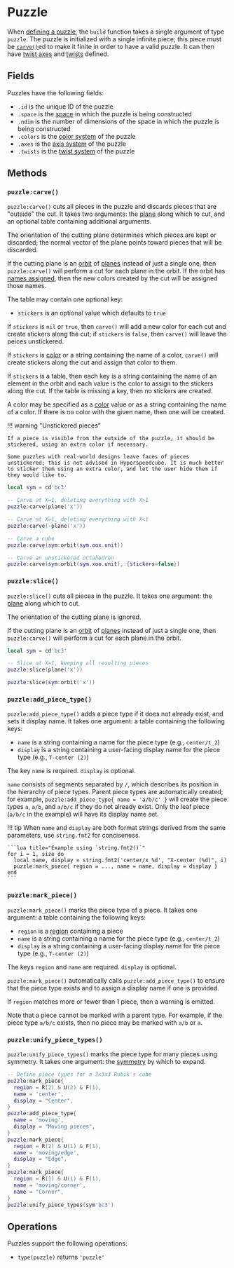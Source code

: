 # Puzzle

When [defining a puzzle](../puzzle-library.md#puzzlesadd), the `build` function takes a single argument of type `puzzle`. The puzzle is initialized with a single infinite piece; this piece must be [`carve()`](#puzzlecarve)ed to make it finite in order to have a valid puzzle. It can then have [twist axes](axes.md#puzzleaxesadd) and [twists](twists.md#puzzletwistsadd) defined.

## Fields

Puzzles have the following fields:

- `.id` is the unique ID of the puzzle
- `.space` is the [space](../geometry/space.md) in which the puzzle is being constructed
- `.ndim` is the number of dimensions of the space in which the puzzle is being constructed
- `.colors` is the [color system](colors.md) of the puzzle
- `.axes` is the [axis system](axes.md) of the puzzle
- `.twists` is the [twist system](twists.md) of the puzzle

## Methods

### `puzzle:carve()`

`puzzle:carve()` cuts all pieces in the puzzle and discards pieces that are "outside" the cut. It takes two arguments: the [plane](../geometry/hyperplane.md) along which to cut, and an optional table containing additional arguments.

The orientation of the cutting plane determines which pieces are kept or discarded; the normal vector of the plane points toward pieces that will be discarded.

If the cutting plane is an [orbit](../geometry/orbit.md) of [planes](../geometry/hyperplane.md) instead of just a single one, then `puzzle:carve()` will perform a cut for each plane in the orbit. If the orbit has [names assigned](../geometry/orbit.md#orbitnamed), then the new colors created by the cut will be assigned those names.

The table may contain one optional key:

- `stickers` is an optional value which defaults to `true`

If `stickers` is `nil` or `true`, then `carve()` will add a new color for each cut and create stickers along the cut; if `stickers` is `false`, then `carve()` will leave the peices unstickered.

If `stickers` is [color](colors.md#color) or a string containing the name of a color, `carve()` will create stickers along the cut and assign that color to them.

If `stickers` is a table, then each key is a string containing the name of an element in the orbit and each value is the color to assign to the stickers along the cut. If the table is missing a key, then no stickers are created.

A color may be specified as a [color](colors.md#color) value or as a string containing the name of a color. If there is no color with the given name, then one will be created.

!!! warning "Unstickered pieces"

    If a piece is visible from the outside of the puzzle, it should be stickered, using an extra color if necessary.

    Some puzzles with real-world designs leave faces of pieces unstickered; this is not advised in Hyperspeedcube. It is much better to sticker them using an extra color, and let the user hide them if they would like to.

```lua title="Examples using puzzle:carve()"
local sym = cd'bc3'

-- Carve at X=1, deleting everything with X>1
puzzle:carve(plane('x'))

-- Carve at X=1, deleting everything with X<1
puzzle:carve(-plane('x'))

-- Carve a cube
puzzle:carve(sym:orbit(sym.oox.unit))

-- Carve an unstickered octahedron
puzzle:carve(sym:orbit(sym.xoo.unit), {stickers=false})
```

### `puzzle:slice()`

`puzzle:slice()` cuts all pieces in the puzzle. It takes one argument: the [plane](../geometry/hyperplane.md) along which to cut.

The orientation of the cutting plane is ignored.

If the cutting plane is an [orbit](../geometry/orbit.md) of [planes](../geometry/hyperplane.md) instead of just a single one, then `puzzle:carve()` will perform a cut for each plane in the orbit.

```lua title="Examples using puzzle:slice()"
local sym = cd'bc3'

-- Slice at X=1, keeping all resulting pieces
puzzle:slice(plane('x'))

puzzle:slice(sym:orbit('x'))
```

### `puzzle:add_piece_type()`

`puzzle:add_piece_type()` adds a piece type if it does not already exist, and sets it display name. It takes one argument: a table containing the following keys:

- `name` is a string containing a name for the piece type (e.g., `center/t_2`)
- `display` is a string containing a user-facing display name for the piece type (e.g., `T-center (2)`)

The key `name` is required. `display` is optional.

`name` consists of segments separated by `/`, which describes its position in the hierarchy of piece types. Parent piece types are automatically created; for example, `puzzle:add_piece_type{ name = 'a/b/c' }` will create the piece types `a`, `a/b`, and `a/b/c` if they do not already exist. Only the leaf piece (`a/b/c` in the example) will have its display name set.

!!! tip
    When `name` and `display` are both format strings derived from the same parameters, use `string.fmt2` for conciseness.

    ```lua title="Example using `string.fmt2()`"
    for i = 1, size do
      local name, display = string.fmt2('center/x_%d', "X-center (%d)", i)
      puzzle:mark_piece{ region = ..., name = name, display = display }
    end
    ```

### `puzzle:mark_piece()`

`puzzle:mark_piece()` marks the piece type of a piece. It takes one argument: a table containing the following keys:

- `region` is a [region](../geometry/region.md) containing a piece
- `name` is a string containing a name for the piece type (e.g., `center/t_2`)
- `display` is a string containing a user-facing display name for the piece type (e.g., `T-center (2)`)

The keys `region` and `name` are required. `display` is optional.

`puzzle:mark_piece()` automatically calls `puzzle:add_piece_type()` to ensure that the piece type exists and to assign a display name if one is provided.

If `region` matches more or fewer than 1 piece, then a warning is emitted.

Note that a piece cannot be marked with a parent type. For example, if the piece type `a/b/c` exists, then no piece may be marked with `a/b` or `a`.

### `puzzle:unify_piece_types()`

`puzzle:unify_piece_types()` marks the piece type for many pieces using symmetry. It takes one argument: the [symmetry](../geometry/symmetry.md) by which to expand.

```lua title="Example defining piece types"
-- Define piece types for a 3x3x3 Rubik's cube
puzzle:mark_piece{
  region = R(2) & U(2) & F(1),
  name = 'center',
  display = "Center",
}
puzzle:add_piece_type{
  name = 'moving',
  display = "Moving pieces",
}
puzzle:mark_piece{
  region = R(2) & U(1) & F(1),
  name = 'moving/edge',
  display = "Edge",
}
puzzle:mark_piece{
  region = R(1) & U(1) & F(1),
  name = 'moving/corner',
  name = "Corner",
}
puzzle:unify_piece_types(sym'bc3')
```

## Operations

Puzzles support the following operations:

- `type(puzzle)` returns `'puzzle'`
